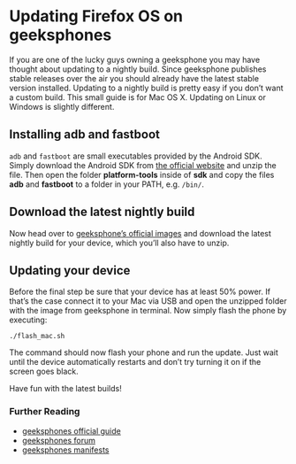 # Updating Firefox OS on geeksphones

If you are one of the lucky guys owning a geeksphone you may have thought about updating to a nightly build. Since geeksphone publishes stable releases over the air you should already have the latest stable version installed. Updating to a nightly build is pretty easy if you don’t want a custom build. This small guide is for Mac OS X. Updating on Linux or Windows is slightly different.

## Installing adb and fastboot

`adb` and `fastboot` are small executables provided by the Android SDK. Simply download the Android SDK from [the official website](http://developer.android.com/sdk/index.html) and unzip the file. Then open the folder __platform-tools__ inside of __sdk__ and copy the files __adb__ and __fastboot__ to a folder in your PATH, e.g. `/bin/`.

## Download the latest nightly build

Now head over to [geeksphone’s official images](http://downloads.geeksphone.com/) and download the latest nightly build for your device, which you’ll also have to unzip.

## Updating your device

Before the final step be sure that your device has at least 50% power. If that’s the case connect it to your Mac via USB and open the unzipped folder with the image from geeksphone in terminal. Now simply flash the phone by executing:

	./flash_mac.sh

The command should now flash your phone and run the update. Just wait until the device automatically restarts and don’t try turning it on if the screen goes black.

Have fun with the latest builds!

<h3 class="space-above">Further Reading</h3>

- [geeksphones official guide](http://downloads.geeksphone.com/drivers/Manual_flash_geeksphone-eng.txt)
- [geeksphones forum](http://forum.geeksphone.com/)
- [geeksphones manifests](http://www.geeksphone.com/manifests/index.php)
